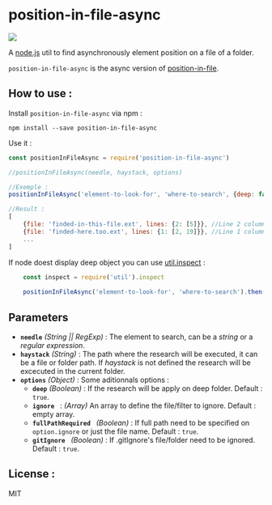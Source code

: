 # position-in-file-async
![](https://travis-ci.org/arncet/position-in-file-async.svg?branch=master)

A [node.js](https://nodejs.org/en/) util to find asynchronously element position on a file of a folder.

`position-in-file-async` is the async version of [position-in-file](https://github.com/arncet/position-in-file).

## How to use :

Install `position-in-file-async` via npm :

```
npm install --save position-in-file-async
```

Use it : 

```javascript
const positionInFileAsync = require('position-in-file-async')

//positionInFileAsync(needle, haystack, options)

//Exemple :
positionInFileAsync('element-to-look-for', 'where-to-search', {deep: false, ...}).then(result => console.log(result))

//Result : 
[
	{file: 'finded-in-this-file.ext', lines: {2: [5]}}, //Line 2 column 5
	{file: 'finded-here.too.ext', lines: {1: [2, 19]}}, //Line 1 column 5, line 1 column 19
	...
]
```

If node doest display deep object you can use [util.inspect](https://nodejs.org/api/util.html#util_util_inspect_object_options) : 

```javascript
	const inspect = require('util').inspect
	
	positionInFileAsync('element-to-look-for', 'where-to-search').then(result => console.log(inspect(result, {showHidden: false, depth: null})))
```

## Parameters

* **`needle`** *(String || RegExp)* : The element to search, can be a *string* or a *regular expression*.
* **`haystack`** *(String)* : The path where the research will be executed, it can be a file or folder path. If *haystack* is not defined the research will be excecuted in the current folder.
* **`options`** *(Object)* : Some aditionnals options :
	* **`deep`** *(Boolean)* : If the research will be apply on deep folder. Default : ```true```.
	* **`ignore `** : *(Array)* An array to define the file/filter to ignore. Default : empty array.
	* **`fullPathRequired `** *(Boolean)* : If full path need to be specified on ```option.ignore``` or just the file name. Default : ```true```.
	* **`gitIgnore `** *(Boolean)* : If .gitIgnore's file/folder need to be ignored. Default : ```true```.
	
## License :

MIT
